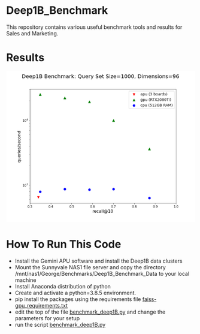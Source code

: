 # Deep1B_Benchmark

This repository contains various useful benchmark tools and results for Sales and Marketing.

# Results

![Image of Yaktocat](deep1B_compare.png)

# How To Run This Code

* Install the Gemini APU software and install the Deep1B data clusters
* Mount the Sunnyvale NAS1 file server and copy the directory /mnt/nas1/George/Benchmarks/Deep1B_Benchmark_Data to your local machine
* Install Anaconda distribution of python
* Create and activate a python=3.8.5 environment.
* pip install the packages using the requirements file [faiss-gpu_requirements.txt](faiss-gpu_requirements.txt)
* edit the top of the file [benchmark_deep1B.py](benchmark_deep1B.py) and change the parameters for your setup
* run the script [benchmark_deep1B.py](benchmark_deep1B.py)
